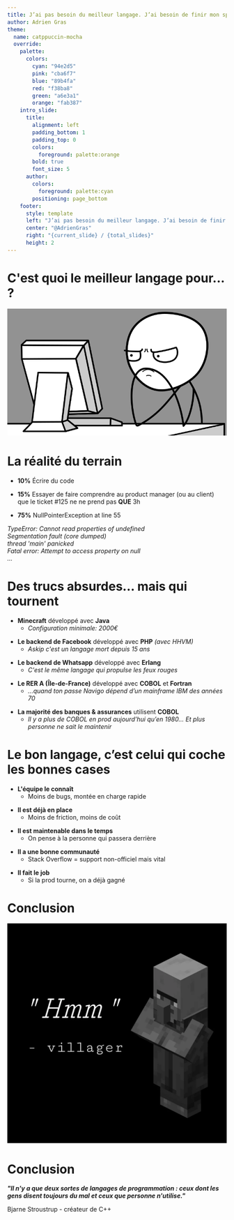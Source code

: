 ```yaml
---
title: J’ai pas besoin du meilleur langage. J’ai besoin de finir mon sprint
author: Adrien Gras
theme:
  name: catppuccin-mocha
  override:
    palette:
      colors:
        cyan: "94e2d5"
        pink: "cba6f7"
        blue: "89b4fa"
        red: "f38ba8"
        green: "a6e3a1"
        orange: "fab387"
    intro_slide:
      title:
        alignment: left
        padding_bottom: 1
        padding_top: 0
        colors:
          foreground: palette:orange
        bold: true
        font_size: 5
      author:
        colors:
          foreground: palette:cyan
        positioning: page_bottom
    footer:
      style: template
      left: "J’ai pas besoin du meilleur langage. J’ai besoin de finir mon sprint"
      center: "@AdrienGras"
      right: "{current_slide} / {total_slides}"
      height: 2
---
```


<!-- font_size: 3 -->

C'est quoi le meilleur langage pour... ?
===
<!-- new_lines: 3 -->
![image:width:50%](./assets/meme01.png)

<!-- end_slide -->
<!-- font_size: 3 -->

La réalité du terrain
===

<!-- pause -->
- <span style="color: palette:cyan">**10%**</span> Écrire du code
<!-- pause -->
- <span style="color: palette:blue">**15%**</span> Essayer de faire comprendre au product manager (ou au client) que le ticket #125 ne ne prend pas **QUE** 3h
<!-- pause -->
- <span style="color: palette:red">**75%**</span> NullPointerException at line 55
<!-- pause -->

<!-- new_lines: 1 -->
*TypeError: Cannot read properties of undefined*  
*Segmentation fault (core dumped)*  
*thread 'main' panicked*  
*Fatal error: Attempt to access property on null*  
*...*

<!-- end_slide -->

<!-- font_size: 3 -->
Des trucs absurdes… mais qui tournent
===

<!-- font_size: 2 -->

* <span style="color: palette:cyan">**Minecraft** développé avec **Java**</span>
  * *Configuration minimale: 2000€*
<!-- pause -->
<!-- new_lines: 1 -->
* <span style="color: palette:cyan">**Le backend de Facebook** développé avec **PHP** *(avec HHVM)*</span>
  * *Askip c'est un langage mort depuis 15 ans*
<!-- pause -->
<!-- new_lines: 1 -->
* <span style="color: palette:cyan">**Le backend de Whatsapp** développé avec **Erlang**</span>
  * *C'est le même langage qui propulse les feux rouges*
<!-- pause -->
<!-- new_lines: 1 -->
* <span style="color: palette:cyan">**Le RER A (Île-de-France)** développé avec **COBOL** et **Fortran**</span>
  * *...quand ton passe Navigo dépend d’un mainframe IBM des années 70*
<!-- pause -->
<!-- new_lines: 1 -->
* <span style="color: palette:cyan">**La majorité des banques & assurances** utilisent **COBOL**</span>
  * *Il y a plus de COBOL en prod aujourd’hui qu’en 1980... Et plus personne ne sait le maintenir*

<!-- end_slide -->

<!-- font_size: 3 -->
Le bon langage, c’est celui qui coche les bonnes cases
===

<!-- font_size: 2 -->

* <span style="color: palette:green">**L'équipe le connaît**</span>
  * Moins de bugs, montée en charge rapide
<!-- pause -->
<!-- new_lines: 1 -->
* <span style="color: palette:green">**Il est déjà en place**</span>
  *	Moins de friction, moins de coût
<!-- pause -->
<!-- new_lines: 1 -->
* <span style="color: palette:green">**Il est maintenable dans le temps**</span>
  * On pense à la personne qui passera derrière
<!-- pause -->
<!-- new_lines: 1 -->
* <span style="color: palette:green">**Il a une bonne communauté**</span>
  * Stack Overflow = support non-officiel mais vital
<!-- pause -->
<!-- new_lines: 1 -->
* <span style="color: palette:green">**Il fait le job**</span>
  * Si la prod tourne, on a déjà gagné

<!-- end_slide -->

<!-- font_size: 3 -->
Conclusion
===
<!-- new_lines: 2 -->

![image:width:35%](./assets/meme02.png)

<!-- end_slide -->

<!-- font_size: 3 -->
Conclusion
===

<!-- alignment: center -->
<!-- new_lines: 4 -->
<!-- font_size: 2 -->
*<span style="color: palette:blue">**"Il n'y a que deux sortes de langages de programmation : ceux dont les gens disent toujours du mal et ceux que personne n'utilise."**</span>*
<!-- new_lines: 1 -->
<!-- alignment: right -->
Bjarne Stroustrup - créateur de C++
